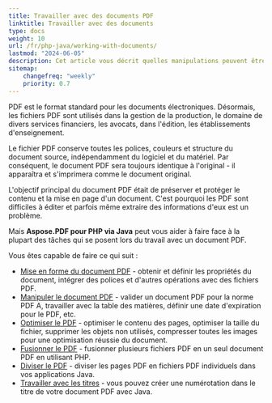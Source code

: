 ```yaml
---
title: Travailler avec des documents PDF 
linktitle: Travailler avec des documents
type: docs
weight: 10
url: /fr/php-java/working-with-documents/
lastmod: "2024-06-05"
description: Cet article vous décrit quelles manipulations peuvent être effectuées avec le document avec Aspose.PDF pour PHP via Java.
sitemap:
    changefreq: "weekly"
    priority: 0.7
---
```


PDF est le format standard pour les documents électroniques. Désormais, les fichiers PDF sont utilisés dans la gestion de la production, le domaine de divers services financiers, les avocats, dans l'édition, les établissements d'enseignement.

Le fichier PDF conserve toutes les polices, couleurs et structure du document source, indépendamment du logiciel et du matériel. Par conséquent, le document PDF sera toujours identique à l'original - il apparaîtra et s'imprimera comme le document original.

L'objectif principal du document PDF était de préserver et protéger le contenu et la mise en page d'un document. C'est pourquoi les PDF sont difficiles à éditer et parfois même extraire des informations d'eux est un problème.

Mais **Aspose.PDF pour PHP via Java** peut vous aider à faire face à la plupart des tâches qui se posent lors du travail avec un document PDF.

Vous êtes capable de faire ce qui suit :

- [Mise en forme du document PDF](/pdf/fr/php-java/formatting-pdf-document/) - obtenir et définir les propriétés du document, intégrer des polices et d'autres opérations avec des fichiers PDF.  
- [Manipuler le document PDF](/pdf/fr/php-java/manipulate-pdf-document/) - valider un document PDF pour la norme PDF A, travailler avec la table des matières, définir une date d'expiration pour le PDF, etc.
- [Optimiser le PDF](/pdf/fr/php-java/optimize-pdf/) - optimiser le contenu des pages, optimiser la taille du fichier, supprimer les objets non utilisés, compresser toutes les images pour une optimisation réussie du document.
- [Fusionner le PDF](/pdf/fr/php-java/merge-pdf-documents/) - fusionner plusieurs fichiers PDF en un seul document PDF en utilisant PHP.
- [Diviser le PDF](/pdf/fr/php-java/split-document/) - diviser les pages PDF en fichiers PDF individuels dans vos applications Java.
- [Travailler avec les titres](/pdf/fr/php-java/working-with-headings/) - vous pouvez créer une numérotation dans le titre de votre document PDF avec Java.